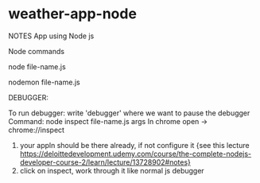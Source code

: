 # weather-app-node

NOTES App using Node js

Node commands

node file-name.js

nodemon file-name.js

DEBUGGER:

To run debugger:
write 'debugger' where we want to pause the debugger
Command: node inspect file-name.js args
In chrome open -> chrome://inspect 
1.  your appln should be there already, if not configure it {see this lecture https://deloittedevelopment.udemy.com/course/the-complete-nodejs-developer-course-2/learn/lecture/13728902#notes}
2.  click on inspect, work through it like normal js debugger
